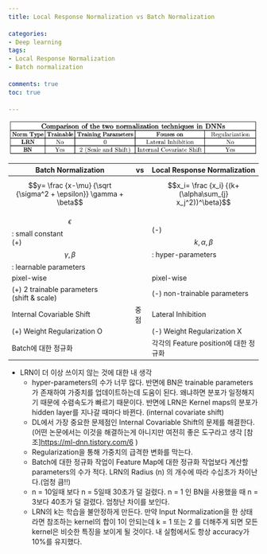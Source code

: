```yaml
---
title: Local Response Normalization vs Batch Normalization

categories:
- Deep learning
tags:
- Local Response Normalization
- Batch normalization

comments: true
toc: true

---
```


![bn-vs-lrn](/assets/img/BNvsLRN/BN_vs_LRN.png)

| Batch Normalization                                                       | vs   | Local Response Normalization                            |
| ------------------------------------------------------------------------- | ---- | ------------------------------------------------------- |
| $$y= \frac {x-\mu} {\sqrt {\sigma^2 + \epsilon}} \gamma + \beta$$         |      | $$x_i= \frac {x_i} {(k+(\alpha\sum_{j} x_j^2))^\beta}$$ |
| $$\epsilon$$: small constant<br>(+)$$\gamma,\beta$$: learnable parameters |      | (-) $$k, \alpha, \beta$$: hyper-parameters              |
| pixel-wise                                                                |      | pixel-wise                                              |
| (+) 2 trainable parameters<br>    (shift & scale)                         |      | (-) non-trainable parameters                            |
| Internal Covariable Shift                                                 | 중점 | Lateral Inhibition                                      |
| (+) Weight Regularization O                                               |      | (-) Weight Regularization X                             |
| Batch에 대한 정규화                                                       |      | 각각의 Feature position에 대한 정규화                   |
    

- LRN이 더 이상 쓰이지 않는 것에 대한 내 생각
  - hyper-parameters의 수가 너무 많다. 반면에 BN은 trainable parameters가 존재하여 가중치를 업데이트하는데 도움이 된다. 왜냐하면 분포가 일정해지기 때문에 수렴속도가 빠르기 때문이다. 반면에 LRN은 Kernel maps의 분포가 hidden layer를 지나갈 때마다 바뀐다. (internal covariate shift)
  - DL에서 가장 중요한 문제점인 Internal Covariable Shift의 문제를 해결한다.(어떤 논문에서는 이것을 해결하는게 아니지만 여전히 좋은 도구라고 생각 [참조]<https://ml-dnn.tistory.com/6> )    
  - Regularization을 통해 가중치의 급격한 변화를 막는다.
  - Batch에 대한 정규화 작업이 Feature Map에 대한 정규화 작업보다 계산할 parameters의 수가 적다. LRN의 Radius (n) 의 개수에 따라 수십초가 차이난다.(엄청 큼!!)    
  - n = 10일때 보다 n = 5일때 30초가 덜 걸렸다. n = 1 인 BN을 사용했을 때 n = 3보다 40초가 덜 걸렸다. 엄청난 차이를 보인다.
  - LRN의 k는 학습을 불안정하게 만든다. 만약 Input Normalization을 한 상태라면 참조하는 kernel의 합이 1이 안되는데 k = 1 또는 2 를 더해주게 되면 모든 kernel은 비슷한 특징을 보이게 될 것이다. 내 실험에서도 항상 accuracy가 10%를 유지했다. 
